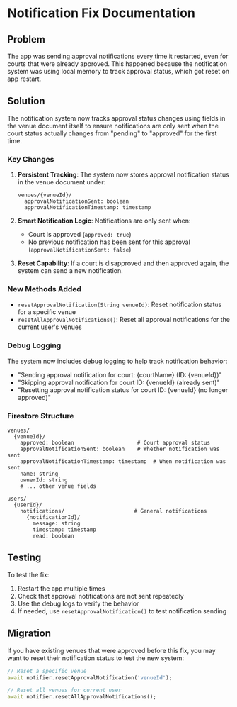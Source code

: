 # Notification Fix Documentation

## Problem
The app was sending approval notifications every time it restarted, even for courts that were already approved. This happened because the notification system was using local memory to track approval status, which got reset on app restart.

## Solution
The notification system now tracks approval status changes using fields in the venue document itself to ensure notifications are only sent when the court status actually changes from "pending" to "approved" for the first time.

### Key Changes

1. **Persistent Tracking**: The system now stores approval notification status in the venue document under:
   ```
   venues/{venueId}/
     approvalNotificationSent: boolean
     approvalNotificationTimestamp: timestamp
   ```

2. **Smart Notification Logic**: Notifications are only sent when:
   - Court is approved (`approved: true`)
   - No previous notification has been sent for this approval (`approvalNotificationSent: false`)

3. **Reset Capability**: If a court is disapproved and then approved again, the system can send a new notification.

### New Methods Added

- `resetApprovalNotification(String venueId)`: Reset notification status for a specific venue
- `resetAllApprovalNotifications()`: Reset all approval notifications for the current user's venues

### Debug Logging

The system now includes debug logging to help track notification behavior:
- "Sending approval notification for court: {courtName} (ID: {venueId})"
- "Skipping approval notification for court ID: {venueId} (already sent)"
- "Resetting approval notification status for court ID: {venueId} (no longer approved)"

### Firestore Structure

```
venues/
  {venueId}/
    approved: boolean                    # Court approval status
    approvalNotificationSent: boolean    # Whether notification was sent
    approvalNotificationTimestamp: timestamp  # When notification was sent
    name: string
    ownerId: string
    # ... other venue fields

users/
  {userId}/
    notifications/                      # General notifications
      {notificationId}/
        message: string
        timestamp: timestamp
        read: boolean
```

## Testing

To test the fix:
1. Restart the app multiple times
2. Check that approval notifications are not sent repeatedly
3. Use the debug logs to verify the behavior
4. If needed, use `resetApprovalNotification()` to test notification sending

## Migration

If you have existing venues that were approved before this fix, you may want to reset their notification status to test the new system:

```dart
// Reset a specific venue
await notifier.resetApprovalNotification('venueId');

// Reset all venues for current user
await notifier.resetAllApprovalNotifications();
``` 
